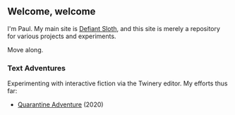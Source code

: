 <head>
  <meta charset="UTF-8">
  <meta name="description" content="Projects & Experiments | Defiant Sloth / aka Paul Williams">
  <meta name="author" content="John Doe">
  <meta name="viewport" content="width=device-width, initial-scale=1.0">
</head>

## Welcome, welcome

I'm Paul. My main site is [Defiant Sloth](https://defiantsloth.com), and this site is merely a repository for various projects and experiments.

Move along.

### Text Adventures

Experimenting with interactive fiction via the Twinery editor. My efforts thus far:

- [Quarantine Adventure](http://pauljosephwilliams.com/quarantine_adventure.html) (2020)
